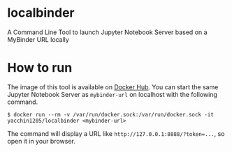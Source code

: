 # localbinder

A Command Line Tool to launch Jupyter Notebook Server based on a MyBinder URL locally

# How to run

The image of this tool is available on [Docker Hub](https://hub.docker.com/repository/docker/yacchin1205/localbinder). You can start the same Jupyter Notebook Server as `mybinder-url` on localhost with the following command.

```
$ docker run --rm -v /var/run/docker.sock:/var/run/docker.sock -it yacchin1205/localbinder <mybinder-url>
```

The command will display a URL like `http://127.0.0.1:8888/?token=...`, so open it in your browser.
